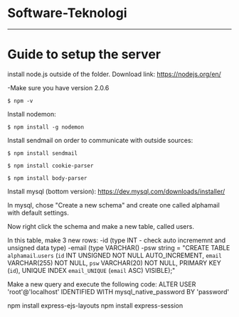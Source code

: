 # Software-Teknologi

________________________________________________________________________________

# Guide to setup the server

install node.js outside of the folder. Download link:
https://nodejs.org/en/

-Make sure you have version 2.0.6

	$ npm -v

Install nodemon:

	$ npm install -g nodemon

Install sendmail on order to communicate with outside sources:
    
	$ npm install sendmail

	$ npm install cookie-parser

	$ npm install body-parser


Install mysql (bottom version):
https://dev.mysql.com/downloads/installer/

In mysql, chose "Create a new schema" and create one called alphamail
with default settings.

Now right click the schema and make a new table, called users. 

In this table, make 3 new rows:
	-id (type INT - check auto incrememnt and unsigned data type)
	-email (type VARCHAR()
	-psw
string = "CREATE TABLE `alphamail`.`users` (`id` INT UNSIGNED NOT NULL AUTO_INCREMENT, `email` VARCHAR(255) NOT NULL, `psw` VARCHAR(20) NOT NULL, PRIMARY KEY (`id`), UNIQUE INDEX `email_UNIQUE` (`email` ASC) VISIBLE);"

Make a new query and execute the following code:
ALTER USER 'root'@'localhost' IDENTIFIED WITH mysql_native_password BY 'password'


npm install express-ejs-layouts
npm install express-session

